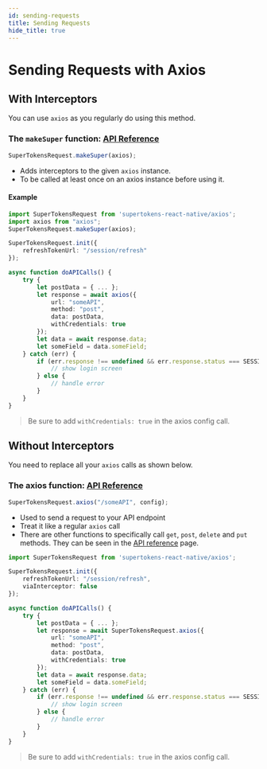 ```yaml
---
id: sending-requests
title: Sending Requests
hide_title: true
---
```


# Sending Requests with Axios

## With Interceptors

You can use ```axios``` as you regularly do using this method.

### The ```makeSuper``` function: [API Reference](../api-reference/axios#makesuperaxios)
```js
SuperTokensRequest.makeSuper(axios);
```

- Adds interceptors to the given ```axios``` instance.
- To be called at least once on an axios instance before using it. 

#### Example
```ts
import SuperTokensRequest from 'supertokens-react-native/axios';
import axios from "axios";
SuperTokensRequest.makeSuper(axios);

SuperTokensRequest.init({
    refreshTokenUrl: "/session/refresh"
});

async function doAPICalls() {
    try {
        let postData = { ... };
        let response = await axios({
            url: "someAPI", 
            method: "post", 
            data: postData,
            withCredentials: true 
        });
        let data = await response.data;
        let someField = data.someField;
    } catch (err) {
        if (err.response !== undefined && err.response.status === SESSION_EXPIRED_STATUS_CODE) {
            // show login screen
        } else {
            // handle error
        }
    }
}
```

> Be sure to add `withCredentials: true` in the axios config call.

## Without Interceptors
You need to replace all your ```axios``` calls as shown below.

### The axios function: [API Reference](../api-reference/axios#axiosdata-config)
```js
SuperTokensRequest.axios("/someAPI", config);
```

- Used to send a request to your API endpoint
- Treat it like a regular ```axios``` call
- There are other functions to specifically call ```get```, ```post```, ```delete``` and ```put``` methods. They can be seen in the [API reference](../api-reference/axios#getdata-config-postdata-config-deletedata-config-putdata-config) page.


```ts
import SuperTokensRequest from 'supertokens-react-native/axios';

SuperTokensRequest.init({
    refreshTokenUrl: "/session/refresh",
    viaInterceptor: false
});

async function doAPICalls() {
    try {
        let postData = { ... };
        let response = await SuperTokensRequest.axios({
            url: "someAPI",
            method: "post",
            data: postData,
            withCredentials: true 
        });
        let data = await response.data;
        let someField = data.someField;
    } catch (err) {
        if (err.response !== undefined && err.response.status === SESSION_EXPIRED_STATUS_CODE) {
            // show login screen
        } else {
            // handle error
        }
    }
}
```

> Be sure to add `withCredentials: true` in the axios config call.